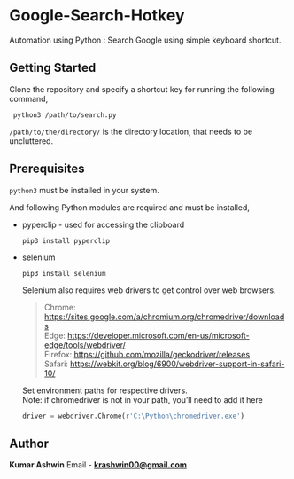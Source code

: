 # Google-Search-Hotkey
Automation using Python : Search Google using simple keyboard shortcut.

## Getting Started
Clone the repository and specify a shortcut key for running the following command,
```shell 
 python3 /path/to/search.py
```
`/path/to/the/directory/` is the directory location, that needs to be uncluttered.

## Prerequisites
`python3` must be installed in your system.
<br />

And following Python modules are required and must be installed,
* pyperclip - used for accessing the clipboard
  ```shell 
  pip3 install pyperclip 
  ```

* selenium
  ```shell 
  pip3 install selenium 
  ```
  Selenium also requires web drivers to get control over web browsers.
   > Chrome:	https://sites.google.com/a/chromium.org/chromedriver/downloads <br />
   > Edge:	https://developer.microsoft.com/en-us/microsoft-edge/tools/webdriver/ <br />
   > Firefox:	https://github.com/mozilla/geckodriver/releases <br />
   > Safari:	https://webkit.org/blog/6900/webdriver-support-in-safari-10/ <br />
    
   Set environment paths for respective drivers. <br />
   Note: if chromedriver is not in your path, you’ll need to add it here
   ```python 
   driver = webdriver.Chrome(r'C:\Python\chromedriver.exe')
   ```
  

## Author
**Kumar Ashwin**
Email - **krashwin00@gmail.com**
